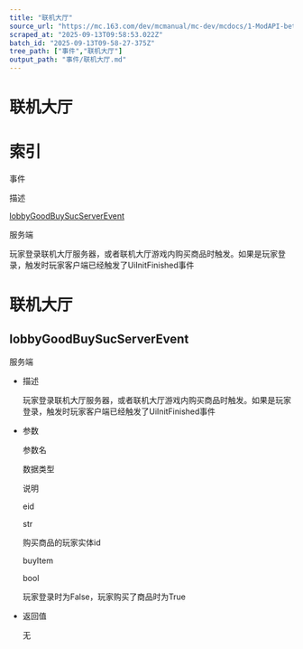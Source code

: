 ```yaml
---
title: "联机大厅"
source_url: "https://mc.163.com/dev/mcmanual/mc-dev/mcdocs/1-ModAPI-beta/%E4%BA%8B%E4%BB%B6/%E8%81%94%E6%9C%BA%E5%A4%A7%E5%8E%85.html?catalog=1"
scraped_at: "2025-09-13T09:58:53.022Z"
batch_id: "2025-09-13T09-58-27-375Z"
tree_path: ["事件","联机大厅"]
output_path: "事件/联机大厅.md"
---
```


#  联机大厅

#  索引

事件

描述

[lobbyGoodBuySucServerEvent](/dev/mcmanual/mc-dev/mcdocs/1-ModAPI-beta/事件/联机大厅.html#lobbygoodbuysucserverevent)

服务端

玩家登录联机大厅服务器，或者联机大厅游戏内购买商品时触发。如果是玩家登录，触发时玩家客户端已经触发了UiInitFinished事件

#  联机大厅

##  lobbyGoodBuySucServerEvent

服务端

*   描述
    
    玩家登录联机大厅服务器，或者联机大厅游戏内购买商品时触发。如果是玩家登录，触发时玩家客户端已经触发了UiInitFinished事件
    
*   参数
    
    参数名
    
    数据类型
    
    说明
    
    eid
    
    str
    
    购买商品的玩家实体id
    
    buyItem
    
    bool
    
    玩家登录时为False，玩家购买了商品时为True
    
*   返回值
    
    无